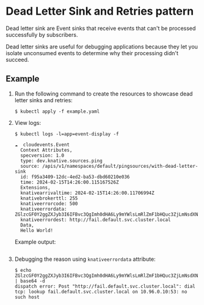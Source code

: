 # Dead Letter Sink and Retries pattern

Dead letter sink are Event sinks that receive events that can't be processed successfully by
subscribers.

Dead letter sinks are useful for debugging applications because they let you isolate unconsumed
events to determine why their processing didn't succeed.

## Example

1. Run the following command to create the resources to showcase dead letter sinks and retries:
    ```shell
    $ kubectl apply -f example.yaml
    ```
2. View logs:
    ```shell
    $ kubectl logs -l=app=event-display -f
   
   ☁️  cloudevents.Event
      Context Attributes,
      specversion: 1.0
      type: dev.knative.sources.ping
      source: /apis/v1/namespaces/default/pingsources/with-dead-letter-sink
      id: f95a3409-12dc-4ed2-ba53-dbd60210e036
      time: 2024-02-15T14:26:00.115167526Z
      Extensions,
      knativearrivaltime: 2024-02-15T14:26:00.11706994Z
      knativebrokerttl: 255
      knativeerrorcode: 500
      knativeerrordata: ZGlzcGF0Y2ggZXJyb3I6IFBvc3QgImh0dHA6Ly9mYWlsLmRlZmF1bHQuc3ZjLmNsdXN0ZXIubG9jYWwiOiBkaWFsIHRjcDogbG9va3VwIGZhaWwuZGVmYXVsdC5zdmMuY2x1c3Rlci5sb2NhbCBvbiAxMC45Ni4wLjEwOjUzOiBubyBzdWNoIGhvc3Q=
      knativeerrordest: http://fail.default.svc.cluster.local
      Data,
      Hello World!
    ```
   Example output:
   ```shell
   ```
3. Debugging the reason using `knativeerrordata` attribute:
   ```shell
   $ echo ZGlzcGF0Y2ggZXJyb3I6IFBvc3QgImh0dHA6Ly9mYWlsLmRlZmF1bHQuc3ZjLmNsdXN0ZXIubG9jYWwiOiBkaWFsIHRjcDogbG9va3VwIGZhaWwuZGVmYXVsdC5zdmMuY2x1c3Rlci5sb2NhbCBvbiAxMC45Ni4wLjEwOjUzOiBubyBzdWNoIGhvc3Q= | base64 -d
   dispatch error: Post "http://fail.default.svc.cluster.local": dial tcp: lookup fail.default.svc.cluster.local on 10.96.0.10:53: no such host
   ```

